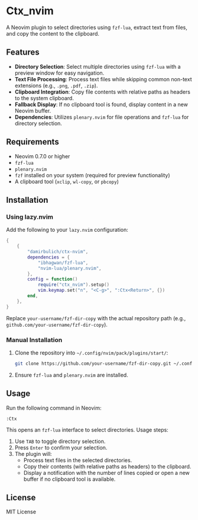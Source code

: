 # Ctx_nvim

A Neovim plugin to select directories using `fzf-lua`, extract text from files, and copy the content to the clipboard.

## Features

- **Directory Selection**: Select multiple directories using `fzf-lua` with a preview window for easy navigation.
- **Text File Processing**: Process text files while skipping common non-text extensions (e.g., `.png`, `.pdf`, `.zip`).
- **Clipboard Integration**: Copy file contents with relative paths as headers to the system clipboard.
- **Fallback Display**: If no clipboard tool is found, display content in a new Neovim buffer.
- **Dependencies**: Utilizes `plenary.nvim` for file operations and `fzf-lua` for directory selection.

## Requirements

- Neovim 0.7.0 or higher
- `fzf-lua`
- `plenary.nvim`
- `fzf` installed on your system (required for preview functionality)
- A clipboard tool (`xclip`, `wl-copy`, or `pbcopy`)

## Installation

### Using lazy.nvim

Add the following to your `lazy.nvim` configuration:

```lua
{
    {
        "damirbulich/ctx-nvim",
        dependencies = {
            "ibhagwan/fzf-lua",
            "nvim-lua/plenary.nvim",
        },
        config = function()
            require("ctx_nvim").setup()
            vim.keymap.set("n", "<C-g>", ":Ctx<Return>", {})
        end,
    },
}
```

Replace `your-username/fzf-dir-copy` with the actual repository path (e.g., `github.com/your-username/fzf-dir-copy`).

### Manual Installation

1. Clone the repository into `~/.config/nvim/pack/plugins/start/`:

   ```bash
   git clone https://github.com/your-username/fzf-dir-copy.git ~/.config/nvim/pack/plugins/start/fzf-dir-copy
   ```

2. Ensure `fzf-lua` and `plenary.nvim` are installed.

## Usage

Run the following command in Neovim:

```
:Ctx
```

This opens an `fzf-lua` interface to select directories. Usage steps:

1. Use `TAB` to toggle directory selection.
2. Press `Enter` to confirm your selection.
3. The plugin will:
   - Process text files in the selected directories.
   - Copy their contents (with relative paths as headers) to the clipboard.
   - Display a notification with the number of lines copied or open a new buffer if no clipboard tool is available.

## License

MIT License
